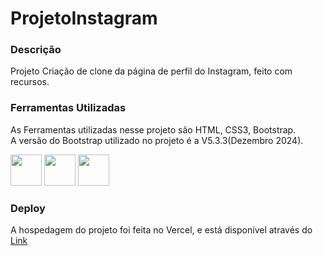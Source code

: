 # ProjetoInstagram

### Descrição ###
Projeto Criação de clone da página de perfil do Instagram, feito com recursos.

### Ferramentas Utilizadas ###

As Ferramentas utilizadas nesse projeto são HTML, CSS3, Bootstrap.
<br>A versão do Bootstrap utilizado no projeto é a V5.3.3(Dezembro 2024).

<div>
<img src="https://cdn.jsdelivr.net/gh/devicons/devicon@latest/icons/html5/html5-original-wordmark.svg" width="50" height="50" />

<img src="https://cdn.jsdelivr.net/gh/devicons/devicon@latest/icons/css3/css3-original-wordmark.svg"  width="50" height="50" />

<img src="https://cdn.jsdelivr.net/gh/devicons/devicon@latest/icons/bootstrap/bootstrap-original-wordmark.svg" width="50" height="50"/>  
</div>

### Deploy ###
A hospedagem do projeto foi feita no Vercel, e está disponível através do <a href="https://projeto-instagram-kappa.vercel.app/">Link</a>
